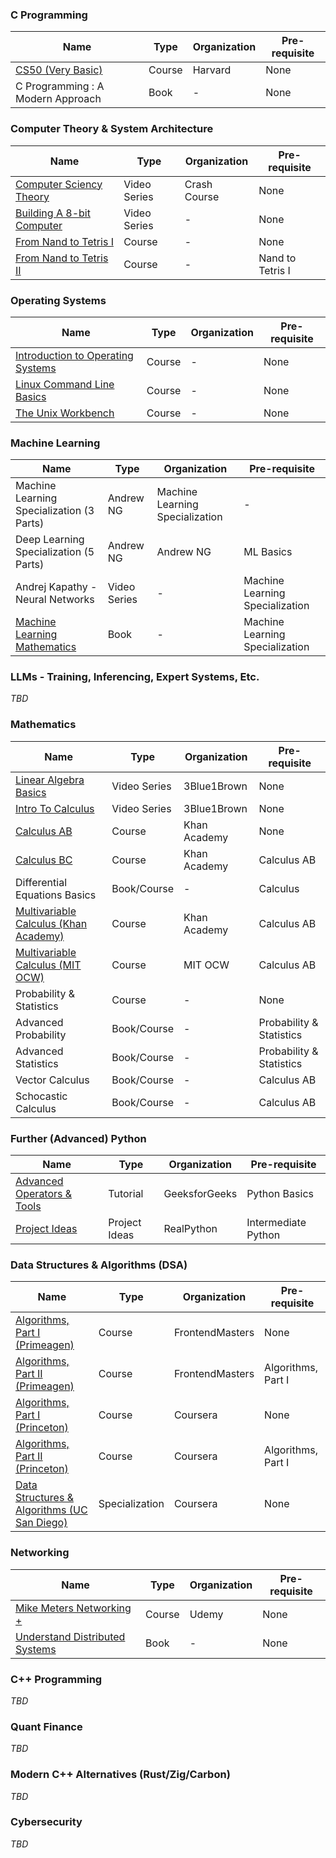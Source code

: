 ### C Programming

| Name                                             | Type   | Organization | Pre-requisite |
|--------------------------------------------------|--------|--------------|---------------|
| [CS50 (Very Basic)](https://www.edx.org/course/cs50s-introduction-computer-science-harvardx-cs50x) | Course | Harvard      | None          |
| C Programming : A Modern Approach                | Book   | -            | None          |

### Computer Theory & System Architecture 

| Name                                                                                          | Type         | Organization | Pre-requisite    |
|-----------------------------------------------------------------------------------------------|--------------|--------------|------------------|
| [Computer Sciency Theory](https://www.youtube.com/watch?v=tpIctyqH29Q&list=PL8dPuuaLjXtNlUrzyH5r6jN9ulIgZBpdo) | Video Series  | Crash Course | None             |
| [Building A 8-bit Computer](https://www.youtube.com/watch?v=HyznrdDSSGM&list=PLowKtXNTBypGqImE405J2565dvjafglHU) | Video Series  | -            | None             |
| [From Nand to Tetris I](https://imp.i384100.net/6b13dV)                                         | Course        | -            | None             |
| [From Nand to Tetris II](https://imp.i384100.net/dovNVq)                                        | Course        | -            | Nand to Tetris I |

### Operating Systems

| Name                                                        | Type   | Organization | Pre-requisite |
|-------------------------------------------------------------|--------|--------------|---------------|
| [Introduction to Operating Systems](https://imp.i115008.net/introduction-to-operating-systems) | Course | -            | None          |
| [Linux Command Line Basics](https://imp.i115008.net/linux-command-line-basics)                   | Course | -            | None          |
| [The Unix Workbench](https://imp.i384100.net/QOXZ4P)                                              | Course | -            | None          |

### Machine Learning

| Name                                                            | Type          | Organization                | Pre-requisite                 |
|-----------------------------------------------------------------|---------------|-----------------------------|-------------------------------|
| Machine Learning Specialization (3 Parts)                       | Andrew NG     | Machine Learning Specialization | -                         |
| Deep Learning Specialization (5 Parts)                          | Andrew NG     | Andrew NG                   | ML Basics                      |
| Andrej Kapathy - Neural Networks                                | Video Series  | -                           | Machine Learning Specialization |
| [Machine Learning Mathematics](https://mml-book.github.io/)     | Book          | -                           | Machine Learning Specialization |

### LLMs - Training, Inferencing, Expert Systems, Etc.

*TBD*

### Mathematics

| Name                                                                                       | Type          | Organization  | Pre-requisite              |
|--------------------------------------------------------------------------------------------|---------------|---------------|----------------------------|
| [Linear Algebra Basics](https://www.3blue1brown.com/topics/linear-algebra)                 | Video Series  | 3Blue1Brown   | None                       |
| [Intro To Calculus](https://www.3blue1brown.com/topics/calculus)                           | Video Series  | 3Blue1Brown   | None                       |
| [Calculus AB](https://www.khanacademy.org/math/ap-calculus-ab)                             | Course        | Khan Academy  | None                       |
| [Calculus BC](https://www.khanacademy.org/math/ap-calculus-bc)                             | Course        | Khan Academy  | Calculus AB                |
| Differential Equations Basics                                                              | Book/Course   | -             | Calculus                   |
| [Multivariable Calculus (Khan Academy)](https://www.khanacademy.org/math/multivariable-calculus) | Course        | Khan Academy  | Calculus AB                |
| [Multivariable Calculus (MIT OCW)](https://ocw.mit.edu/courses/18-02sc-multivariable-calculus-fall-2010/) | Course        | MIT OCW       | Calculus AB                |
| Probability & Statistics                                                                   | Course        | -             | None                       |
| Advanced Probability                                                                       | Book/Course   | -             | Probability & Statistics   |
| Advanced Statistics                                                                        | Book/Course   | -             | Probability & Statistics   |
| Vector Calculus                                                                            | Book/Course   | -             | Calculus AB                |
| Schocastic Calculus                                                                        | Book/Course   | -             | Calculus AB                |

### Further (Advanced) Python

| Name                                                                             | Type           | Organization   | Pre-requisite      |
|----------------------------------------------------------------------------------|----------------|----------------|--------------------|
| [Advanced Operators & Tools](https://www.geeksforgeeks.org/advanced-python-tutorials/) | Tutorial        | GeeksforGeeks  | Python Basics      |
| [Project Ideas](https://realpython.com/intermediate-python/)                     | Project Ideas  | RealPython     | Intermediate Python |

### Data Structures & Algorithms (DSA)

| Name                                                                                         | Type           | Organization   | Pre-requisite      |
|----------------------------------------------------------------------------------------------|----------------|----------------|--------------------|
| [Algorithms, Part I (Primeagen)](https://frontendmasters.com/courses/algorithms/)             | Course         | FrontendMasters| None               |
| [Algorithms, Part II (Primeagen)](https://frontendmasters.com/courses/advanced-algorithms/)   | Course         | FrontendMasters| Algorithms, Part I |
| [Algorithms, Part I (Princeton)](https://www.coursera.org/learn/algorithms-part1)            | Course         | Coursera       | None               |
| [Algorithms, Part II (Princeton)](https://www.coursera.org/learn/algorithms-part2)           | Course         | Coursera       | Algorithms, Part I |
| [Data Structures & Algorithms (UC San Diego)](https://www.coursera.org/specializations/data-structures-algorithms) | Specialization | Coursera       | None               |

### Networking

| Name                                                                                           | Type    | Organization | Pre-requisite |
|------------------------------------------------------------------------------------------------|---------|--------------|---------------|
| [Mike Meters Networking +](https://www.udemy.com/course/comptia-networkplus-certification/?couponCode=LETSLEARNNOWPP) | Course  | Udemy        | None          |
| [Understand Distributed Systems](https://www.amazon.com/gp/product/1838430202/ref=as_li_qf_asin_il_tl?ie=UTF8&tag=utsavized0d-20&creative=9325&linkCode=as2&creativeASIN=1838430202&linkId=8f3007bbed9b958980492f5c0bb1105f) | Book | -            | None          |

### C++ Programming

*TBD*

### Quant Finance

*TBD*

### Modern C++ Alternatives (Rust/Zig/Carbon)

*TBD*

### Cybersecurity

*TBD*
